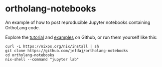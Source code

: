ortholang-notebooks
===================

An example of how to post reproducible Jupyter notebooks containing OrthoLang code.

Explore the [tutorial](./tutorial/) and [examples](./examples/) on Github,
or run them yourself like this:

~~~{ .bash }
curl -L https://nixos.org/nix/install | sh
git clone https://github.com/jefdaj/ortholang-notebooks
cd ortholang-notebooks
nix-shell --command "jupyter lab"
~~~
